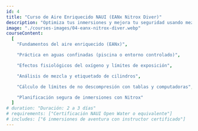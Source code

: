 ```yaml
---
id: 4
title: "Curso de Aire Enriquecido NAUI (EANx Nitrox Diver)"
description: "Optimiza tus inmersiones y mejora tu seguridad usando mezclas de aire con mayor concentración de oxígeno."
image: "./courses-images/04-eanx-nitrox-diver.webp"
courseContent:
  [
    "Fundamentos del aire enriquecido (EANx)",

    "Práctica en aguas confinadas (piscina o entorno controlado)",

    "Efectos fisiológicos del oxígeno y límites de exposición",

    "Análisis de mezcla y etiquetado de cilindros",

    "Cálculo de límites de no descompresión con tablas y computadoras",

    "Planificación segura de inmersiones con Nitrox"
  ]
# duration: "Duración: 2 a 3 días"
# requirements: ["Certificación NAUI Open Water o equivalente"]
# includes: ["6 inmersiones de aventura con instructor certificado"]
---
```


